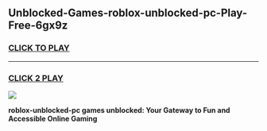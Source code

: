 
## Unblocked-Games-roblox-unblocked-pc-Play-Free-6gx9z
<h3>
<a href="https://premium76.site?title=roblox-unblocked-pc&ref=10A">CLICK TO PLAY</a></h3>
<hr>

<h3>
<a href="https://premium76.site?title=roblox-unblocked-pc&ref=10A">CLICK 2 PLAY</a>
  
</h3>

<a href="https://premium76.site?title=roblox-unblocked-pc&ref=10A"><img src="https://clearcache.store/games.png"></a>


**roblox-unblocked-pc games unblocked: Your Gateway to Fun and Accessible Online Gaming**
